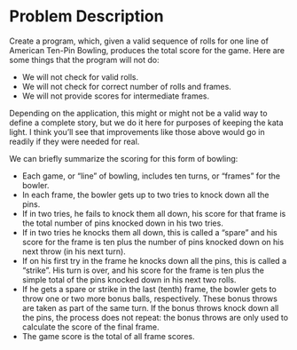 # Problem Description

Create a program, which, given a valid sequence of rolls for one line of American Ten-Pin Bowling, produces the total score for the game. Here are some things that the program will not do:
- We will not check for valid rolls.
- We will not check for correct number of rolls and frames.
- We will not provide scores for intermediate frames.

Depending on the application, this might or might not be a valid way to define a complete story, but we do it here for purposes of keeping the kata light. I think you’ll see that improvements like those above would go in readily if they were needed for real.

We can briefly summarize the scoring for this form of bowling:
- Each game, or “line” of bowling, includes ten turns, or “frames” for the bowler.
- In each frame, the bowler gets up to two tries to knock down all the pins.
- If in two tries, he fails to knock them all down, his score for that frame is the total number of pins knocked down in his two tries.
- If in two tries he knocks them all down, this is called a “spare” and his score for the frame is ten plus the number of pins knocked down on his next throw (in his next turn).
- If on his first try in the frame he knocks down all the pins, this is called a “strike”. His turn is over, and his score for the frame is ten plus the simple total of the pins knocked down in his next two rolls.
- If he gets a spare or strike in the last (tenth) frame, the bowler gets to throw one or two more bonus balls, respectively. These bonus throws are taken as part of the same turn. If the bonus throws knock down all the pins, the process does not repeat: the bonus throws are only used to calculate the score of the final frame.
- The game score is the total of all frame scores.
